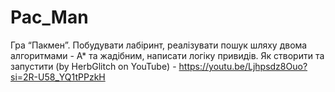 # Pac_Man
Гра “Пакмен”. Побудувати лабіринт, реалізувати пошук шляху двома алгоритмами - А* та  жадібним, написати логіку привидів.
Як створити та запустити (by HerbGlitch on YouTube) - https://youtu.be/Ljhpsdz8Ouo?si=2R-U58_YQ1tPPzkH
